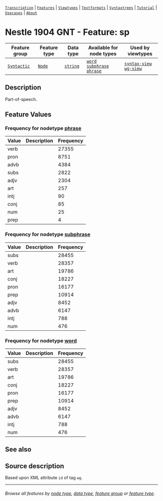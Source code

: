 <a name="start"></a>
[`Transcription`](../transcription.md#start) | [`Features`](README.md#start) | [`Viewtypes`](../viewtypes.md#start) | [`Textformats`](../textformats.md#start) |  [`Syntaxtrees`](../syntaxtrees.md#start) | [`Tutorial`](../../tutorial/README.md#start) | [`Usecases`](../usecases/README.md#start) | [`About`](../about.md#start)

# Nestle 1904 GNT - Feature: sp

Feature group | Feature type | Data type | Available for node types | Used by viewtypes
---  | --- | --- | --- | ---
[`Syntactic`](featuresbygroup.md#syntactic-features) | [`Node`](featuresbyfeaturetype.md#node-features) | [`string`](featuresbydatatype.md#string-datatype) | [`word`](featuresbynodetype.md#word-nodes) [`subphrase`](featuresbynodetype.md#subphrase-nodes) [`phrase`](featuresbynodetype.md#phrase-nodes)| [`syntax-view`](../syntax-view.md#start) [`wg-view`](../wg-view.md#start)
## Description

Part-of-speech.

## Feature Values
### Frequency for nodetype [phrase](featuresbynodetype.md#phrase-nodes)
Value | Description | Frequency
--- | --- | ---
verb||27355
pron||8751
advb||4384
subs||2822
adjv||2304
art||257
intj||90
conj||85
num||25
prep||4

### Frequency for nodetype [subphrase](featuresbynodetype.md#subphrase-nodes)
Value | Description | Frequency
--- | --- | ---
subs||28455
verb||28357
art||19786
conj||18227
pron||16177
prep||10914
adjv||8452
advb||6147
intj||788
num||476

### Frequency for nodetype [word](featuresbynodetype.md#word-nodes)
Value | Description | Frequency
--- | --- | ---
subs||28455
verb||28357
art||19786
conj||18227
pron||16177
prep||10914
adjv||8452
advb||6147
intj||788
num||476
 
## See also


## Source description

Based upon XML attribute `id` of tag `wg`.

---
###### *Browse all features by [node type](featuresbynodetype.md#start), [data type](featuresbydatatype.md#start), [feature group](featuresbygroup.md#start) or [feature type](featuresbyfeaturetype.md#start).*